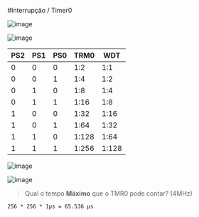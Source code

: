 #Interrupção / Timer0

![image](http://s12.postimg.org/wivi617m5/16_04_desenho.png)

![image](http://s12.postimg.org/q6gcw74jx/Desenho_2.png)

| PS2 | PS1 | PS0 | TRM0  | WDT   |
|-----|-----|-----|-------|-------|
| 0   | 0   | 0   | 1:2   | 1:1   |
| 0   | 0   | 1   | 1:4   | 1:2   |
| 0   | 1   | 0   | 1:8   | 1:4   |
| 0   | 1   | 1   | 1:16  | 1:8   |
| 1   | 0   | 0   | 1:32  | 1:16  |
| 1   | 0   | 1   | 1:64  | 1:32  |
| 1   | 1   | 0   | 1:128 | 1:64  |
| 1   | 1   | 1   | 1:256 | 1:128 |

![ímage](http://s17.postimg.org/81ddj9xb3/Untitled_Diagram_2.png)

![image](http://s17.postimg.org/mylukaajj/Untitled_Diagram_1.png)

> Qual o tempo **Máximo** que o TMR0 pode contar? (4MHz)

```
256 * 256 * 1µs = 65.536 µs
```

